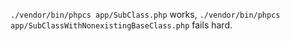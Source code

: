 `./vendor/bin/phpcs app/SubClass.php` works, `./vendor/bin/phpcs app/SubClassWithNonexistingBaseClass.php` fails hard.
